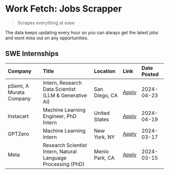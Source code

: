 # Work Fetch: Jobs Scrapper
> Scrapes everything at ease

The data keeps updating every hour so you can always get the latest jobs and wont miss out on any opportunities.

## SWE Internships
<!--START_SECTION:workfetch-->
| Company                 | Title                                                        | Location       | Link                                                                                                                                                                                                                                                                         | Date Posted   |
|:------------------------|:-------------------------------------------------------------|:---------------|:-----------------------------------------------------------------------------------------------------------------------------------------------------------------------------------------------------------------------------------------------------------------------------|:--------------|
| pSemi, A Murata Company | Intern, Research Data Scientist (LLM & Generative AI)        | San Diego, CA  | [Apply](https://www.linkedin.com/jobs/view/intern-research-data-scientist-llm-generative-ai-at-psemi-a-murata-company-3887074168?position=7&pageNum=0&refId=7xb3xBkZumJKBThayerGaw%3D%3D&trackingId=QGUEgPyweIYY0%2FNRnzJRWA%3D%3D&trk=public_jobs_jserp-result_search-card) | 2024-04-23    |
| Instacart               | Machine Learning Engineer, PhD Intern                        | United States  | [Apply](https://www.linkedin.com/jobs/view/machine-learning-engineer-phd-intern-at-instacart-3901991739?position=2&pageNum=0&refId=7xb3xBkZumJKBThayerGaw%3D%3D&trackingId=fCEa9v8JqOczuQCUQclQkg%3D%3D&trk=public_jobs_jserp-result_search-card)                            | 2024-04-19    |
| GPTZero                 | Machine Learning Intern                                      | New York, NY   | [Apply](https://www.linkedin.com/jobs/view/machine-learning-intern-at-gptzero-3860723963?position=6&pageNum=0&refId=7xb3xBkZumJKBThayerGaw%3D%3D&trackingId=XNKNSTmkL6q93x4%2BSUKecg%3D%3D&trk=public_jobs_jserp-result_search-card)                                         | 2024-03-17    |
| Meta                    | Research Scientist Intern, Natural Language Processing (PhD) | Menlo Park, CA | [Apply](https://www.linkedin.com/jobs/view/research-scientist-intern-natural-language-processing-phd-at-meta-3858718375?position=8&pageNum=0&refId=7xb3xBkZumJKBThayerGaw%3D%3D&trackingId=3371pWijGkxD4opv%2F5AFag%3D%3D&trk=public_jobs_jserp-result_search-card)          | 2024-03-15    |
<!--END_SECTION:workfetch-->
